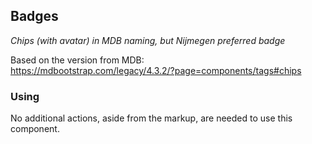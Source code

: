## Badges

_Chips (with avatar) in MDB naming, but Nijmegen preferred badge_

Based on the version from MDB:<br>
https://mdbootstrap.com/legacy/4.3.2/?page=components/tags#chips

### Using

No additional actions, aside from the markup, are needed to use this component.